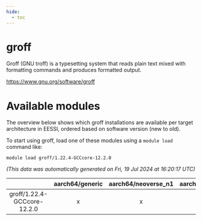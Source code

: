 ```yaml
---
hide:
  - toc
---
```


groff
=====


Groff (GNU troff) is a typesetting system that reads plain text mixed with formatting commands and produces formatted output.

https://www.gnu.org/software/groff
# Available modules


The overview below shows which groff installations are available per target architecture in EESSI, ordered based on software version (new to old).

To start using groff, load one of these modules using a `module load` command like:

```shell
module load groff/1.22.4-GCCcore-12.2.0
```

*(This data was automatically generated on Fri, 19 Jul 2024 at 16:20:17 UTC)*  

| |aarch64/generic|aarch64/neoverse_n1|aarch64/neoverse_v1|x86_64/generic|x86_64/amd/zen2|x86_64/amd/zen3|x86_64/intel/haswell|x86_64/intel/skylake_avx512|
| :---: | :---: | :---: | :---: | :---: | :---: | :---: | :---: | :---: |
|groff/1.22.4-GCCcore-12.2.0|x|x|x|x|x|x|x|x|
